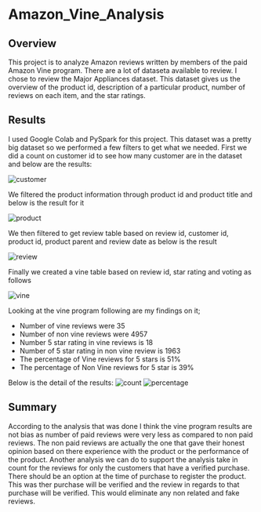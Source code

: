 # Amazon_Vine_Analysis
## Overview
This project is to analyze Amazon reviews written by members of the paid Amazon Vine program. There are a lot of dataseta available to review.
I chose to review the Major Appliances dataset. This dataset gives us the overview of the product id, description of a particular product, number
of reviews on each item, and the star ratings. 
## Results
I used Google Colab and PySpark for this project. This dataset was a pretty big dataset so we performed a few filters to get what we needed. 
First we did  a count on customer id to see how many customer are in the dataset and below are the results:

![customer](https://user-images.githubusercontent.com/91965321/153692793-358fc897-8b69-49a7-9a44-a6a0fa6f707b.PNG)

We filtered the product information through product id and product title and below is the result for it

![product](https://user-images.githubusercontent.com/91965321/153692810-908ae784-0fd2-4b4f-8a5b-97ba1bb24877.PNG)

We then filtered to get review table based on review id, customer id, product id, product parent and review date as below is the result

![review](https://user-images.githubusercontent.com/91965321/153692815-0cd084b4-a7f1-44a5-8d4b-86186ddbf97d.PNG)

Finally we created a vine table based on review id, star rating and voting as follows

![vine](https://user-images.githubusercontent.com/91965321/153692827-a19c0f40-ba6e-4249-a1ee-611ba1148498.PNG)

Looking at the vine program following are my findings on it;
* Number of vine reviews were 35
* Number of non vine reviews were 4957
* Number 5 star rating in vine reviews is 18
* Number of 5 star rating in non vine review is 1963
* The percentage of Vine reviews for 5 stars is 51%
* The percentage of Non Vine reviews for 5 star is 39%

Below is the detail of the results:
![count](https://user-images.githubusercontent.com/91965321/153691618-0d91f6c7-4ccd-4afc-a50a-301bc44374c7.PNG)
![percentage](https://user-images.githubusercontent.com/91965321/153691621-3dd74bfa-d8ce-446d-8953-ee83d7fe7761.PNG)

## Summary
According to the analysis that was done I think the vine program results are not bias as number of paid reviews were very less as
compared to non paid reviews. The non paid reviews are actually the one that gave their honest opinion based on there experience with
the product or the performance of the product. 
Another analysis we can do to support the analysis take in count for the reviews for only the customers that have a verified purchase. There
should be an option at the time of purchase to register the product. This was ther purchase will be verified and the review in regards to that
purchase will be verified. This would eliminate any non related and fake reviews. 






